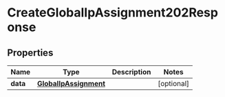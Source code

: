 

# CreateGlobalIpAssignment202Response


## Properties

| Name | Type | Description | Notes |
|------------ | ------------- | ------------- | -------------|
|**data** | [**GlobalIpAssignment**](GlobalIpAssignment.md) |  |  [optional] |



